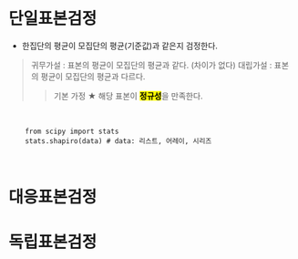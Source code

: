 단일표본검정 
===
* 한집단의 평균이 모집단의 평균(기준값)과 같은지 검정한다. 
> 귀무가설 : 표본의 평균이 모집단의 평균과 같다. (차이가 없다)
> 대립가설 : 표본의 평균이 모집단의 평균과 다르다.
> > 기본 가정 ★
> > 해당 표본이 <mark>**정규성**</mark>을 만족한다.
<pre> 
  <code>
    from scipy import stats
    stats.shapiro(data) # data: 리스트, 어레이, 시리즈
  </code>
  </pre>

대응표본검정 
===

독립표본검정
===
